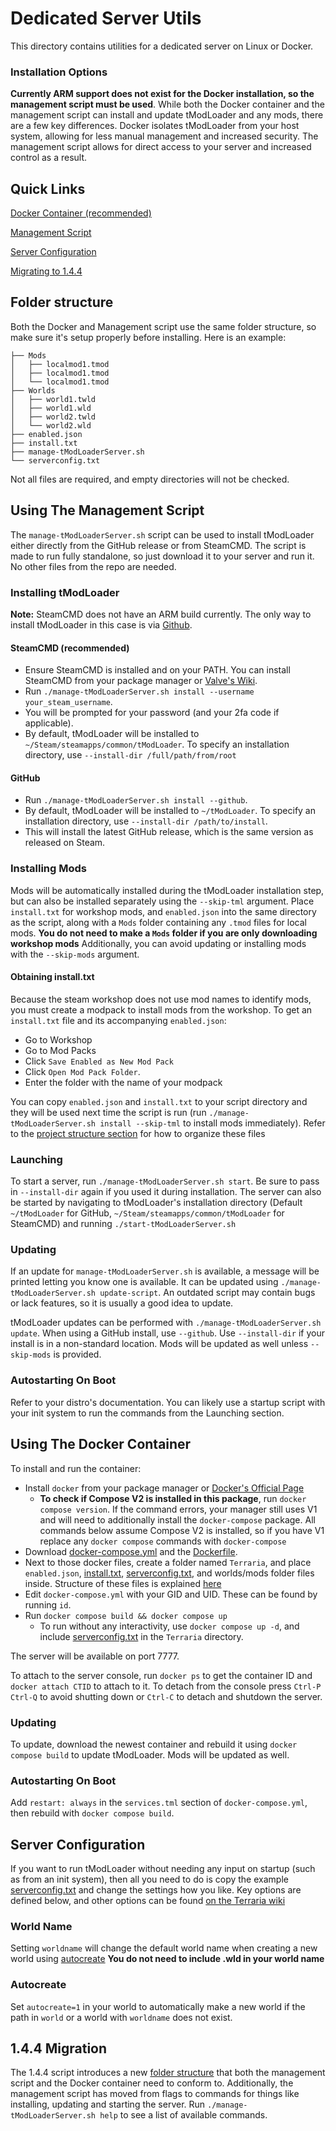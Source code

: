 # Dedicated Server Utils
This directory contains utilities for a dedicated server on Linux or Docker.

### Installation Options
**Currently ARM support does not exist for the Docker installation, so the management script must be used**. While both the Docker container and the management script can install and update tModLoader and any mods, there are a few key differences. Docker isolates tModLoader from your host system, allowing for less manual management and increased security. The management script allows for direct access to your server and increased control as a result.

## Quick Links
[Docker Container (recommended)](#using-the-docker-container)

[Management Script](#using-the-management-script)

[Server Configuration](#server-configuration)

[Migrating to 1.4.4](#144-migration)

## Folder structure
Both the Docker and Management script use the same folder structure, so make sure it's setup properly before installing. Here is an example:

```
├── Mods
│   ├── localmod1.tmod
│   ├── localmod1.tmod
│   └── localmod1.tmod
├── Worlds
│   ├── world1.twld
│   ├── world1.wld
│   ├── world2.twld
│   └── world2.wld
├── enabled.json
├── install.txt
├── manage-tModLoaderServer.sh
└── serverconfig.txt
```
Not all files are required, and empty directories will not be checked.

## Using The Management Script
The `manage-tModLoaderServer.sh` script can be used to install tModLoader either directly from the GitHub release or from SteamCMD. The script is made to run fully standalone, so just download it to your server and run it. No other files from the repo are needed.

### Installing tModLoader
**Note:** SteamCMD does not have an ARM build currently. The only way to install tModLoader in this case is via [Github](#github).
#### SteamCMD (recommended)
* Ensure SteamCMD is installed and on your PATH. You can install SteamCMD from your package manager or [Valve's Wiki](https://developer.valvesoftware.com/wiki/SteamCMD).
* Run `./manage-tModLoaderServer.sh install --username your_steam_username`.
* You will be prompted for your password (and your 2fa code if applicable).
* By default, tModLoader will be installed to `~/Steam/steamapps/common/tModLoader`. To specify an installation directory, use `--install-dir /full/path/from/root`

#### GitHub
* Run `./manage-tModLoaderServer.sh install --github`.
* By default, tModLoader will be installed to `~/tModLoader`. To specify an installation directory, use `--install-dir /path/to/install`.
* This will install the latest GitHub release, which is the same version as released on Steam.

### Installing Mods
Mods will be automatically installed during the tModLoader installation step, but can also be installed separately using the `--skip-tml` argument. Place `install.txt` for workshop mods, and `enabled.json` into the same directory as the script, along with a `Mods` folder containing any `.tmod` files for local mods. **You do not need to make a `Mods` folder if you are only downloading workshop mods** Additionally, you can avoid updating or installing mods with the `--skip-mods` argument.

#### Obtaining install.txt
Because the steam workshop does not use mod names to identify mods, you must create a modpack to install mods from the workshop. To get an `install.txt` file and its accompanying `enabled.json`:
* Go to Workshop
* Go to Mod Packs
* Click `Save Enabled as New Mod Pack`
* Click `Open Mod Pack Folder`.
* Enter the folder with the name of your modpack

You can copy `enabled.json` and `install.txt` to your script directory and they will be used next time the script is run (run `./manage-tModLoaderServer.sh install --skip-tml` to install mods immediately). Refer to the [project structure section](#folder-structure) for how to organize these files

### Launching
To start a server, run `./manage-tModLoaderServer.sh start`. Be sure to pass in `--install-dir` again if you used it during installation. The server can also be started by navigating to tModLoader's installation directory (Default `~/tModLoader` for GitHub, `~/Steam/steamapps/common/tModLoader` for SteamCMD) and running `./start-tModLoaderServer.sh`

### Updating
If an update for `manage-tModLoaderServer.sh` is available, a message will be printed letting you know one is available. It can be updated using `./manage-tModLoaderServer.sh update-script`. An outdated script may contain bugs or lack features, so it is usually a good idea to update.

tModLoader updates can be performed with `./manage-tModLoaderServer.sh update`. When using a GitHub install, use `--github`. Use `--install-dir` if your install is in a non-standard location. Mods will be updated as well unless `--skip-mods` is provided.

### Autostarting On Boot
Refer to your distro's documentation. You can likely use a startup script with your init system to run the commands from the Launching section.

## Using The Docker Container
To install and run the container:
* Install `docker` from your package manager or [Docker's Official Page](https://docs.docker.com/engine/install/)
  * **To check if Compose V2 is installed in this package**, run `docker compose version`. If the command errors, your manager still uses V1 and will need to additionally install the `docker-compose` package. All commands below assume Compose V2 is installed, so if you have V1 replace any `docker compose` commands with `docker-compose`
* Download [docker-compose.yml](https://github.com/tModLoader/tModLoader/tree/1.4.4/patches/tModLoader/Terraria/release_extras/DedicatedServerUtils/Docker/docker-compose.yml) and the [Dockerfile](https://github.com/tModLoader/tModLoader/tree/1.4.4/patches/tModLoader/Terraria/release_extras/DedicatedServerUtils/Docker/Dockerfile).
* Next to those docker files, create a folder named `Terraria`, and place `enabled.json`, [install.txt](#obtaining-install.txt), [serverconfig.txt](#server-configuration), and worlds/mods folder files inside. Structure of these files is explained [here](#folder-structure)
* Edit `docker-compose.yml` with your GID and UID. These can be found by running `id`.
* Run `docker compose build && docker compose up`
  * To run without any interactivity, use `docker compose up -d`, and include [serverconfig.txt](#server-configuration) in the `Terraria` directory.

The server will be available on port 7777.

To attach to the server console, run `docker ps` to get the container ID and `docker attach CTID` to attach to it. To detach from the console press `Ctrl-P Ctrl-Q` to avoid shutting down or `Ctrl-C` to detach and shutdown the server.

### Updating
To update, download the newest container and rebuild it using `docker compose build` to update tModLoader. Mods will be updated as well.

### Autostarting On Boot
Add `restart: always` in the `services.tml` section of `docker-compose.yml`, then rebuild with `docker compose build`.

## Server Configuration
If you want to run tModLoader without needing any input on startup (such as from an init system), then all you need to do is copy the example [serverconfig.txt](https://github.com/tModLoader/tModLoader/tree/1.4.4/patches/tModLoader/Terraria/release_extras/serverconfig.txt) and change the settings how you like. Key options are defined below, and other options can be found [on the Terraria wiki](https://terraria.wiki.gg/wiki/Server#Server_config_file)

### World Name
Setting `worldname` will change the default world name when creating a new world using [autocreate](#autocreate) **You do not need to include .wld in your world name**

### Autocreate
Set `autocreate=1` in your world to automatically make a new world if the path in `world` or a world with `worldname` does not exist.


## 1.4.4 Migration
The 1.4.4 script introduces a new [folder structure](#folder-structure) that both the management script and the Docker container need to conform to. Additionally, the management script has moved from flags to commands for things like installing, updating and starting the server. Run `./manage-tModLoaderServer.sh help` to see a list of available commands.